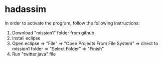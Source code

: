 # hadassim

In order to activate the program, follow the following instructions:

1. Download "mission1" folder from github
2. Install eclipse
3. Open eclipse => "File" => "Open Projects From File System" => direct to mission1 folder => "Select Folder" => "Finish"
4. Run "twitter.java" file

